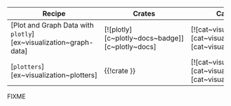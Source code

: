 | Recipe | Crates | Categories |
|--------|--------|------------|
| [Plot and Graph Data with `plotly`][ex~visualization~graph-data] | [![plotly][c~plotly~docs~badge]][c~plotly~docs] | [![cat~visualization][cat~visualization~badge]][cat~visualization] |
| [`plotters`][ex~visualization~plotters] | {{!crate }} | [![cat~visualization][cat~visualization~badge]][cat~visualization] |

<div class="hidden">
FIXME
</div>
